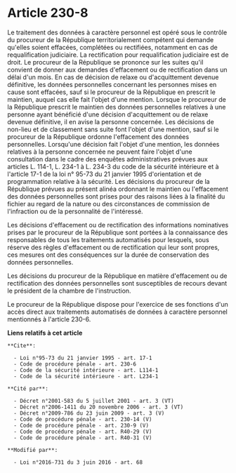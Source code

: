 # Article 230-8

Le traitement des données à caractère personnel est opéré sous le contrôle du procureur de la République territorialement
compétent qui demande qu'elles soient effacées, complétées ou rectifiées, notamment en cas de requalification judiciaire. La
rectification pour requalification judiciaire est de droit. Le procureur de la République se prononce sur les suites qu'il
convient de donner aux demandes d'effacement ou de rectification dans un délai d'un mois. En cas de décision de relaxe ou
d'acquittement devenue définitive, les données personnelles concernant les personnes mises en cause sont effacées, sauf si le
procureur de la République en prescrit le maintien, auquel cas elle fait l'objet d'une mention. Lorsque le procureur de la
République prescrit le maintien des données personnelles relatives à une personne ayant bénéficié d'une décision
d'acquittement ou de relaxe devenue définitive, il en avise la personne concernée. Les décisions de non-lieu et de classement
sans suite font l'objet d'une mention, sauf si le procureur de la République ordonne l'effacement des données personnelles.
Lorsqu'une décision fait l'objet d'une mention, les données relatives à la personne concernée ne peuvent faire l'objet d'une
consultation dans le cadre des enquêtes administratives prévues aux articles L. 114-1, L. 234-1 à L. 234-3 du code de la
sécurité intérieure et à l'article 17-1 de la loi n° 95-73 du 21 janvier 1995 d'orientation et de programmation relative à la
sécurité. Les décisions du procureur de la République prévues au présent alinéa ordonnant le maintien ou l'effacement des
données personnelles sont prises pour des raisons liées à la finalité du fichier au regard de la nature ou des circonstances
de commission de l'infraction ou de la personnalité de l'intéressé. 

Les décisions d'effacement ou de rectification des informations nominatives prises par le procureur de la République sont
portées à la connaissance des responsables de tous les traitements automatisés pour lesquels, sous réserve des règles
d'effacement ou de rectification qui leur sont propres, ces mesures ont des conséquences sur la durée de conservation des
données personnelles. 

Les décisions du procureur de la République en matière d'effacement ou de rectification des données personnelles sont
susceptibles de recours devant le président de la chambre de l'instruction. 

Le procureur de la République dispose pour l'exercice de ses fonctions d'un accès direct aux traitements automatisés de
données à caractère personnel mentionnés à l'article 230-6.

**Liens relatifs à cet article**

	**Cite**:

	  - Loi n°95-73 du 21 janvier 1995 - art. 17-1
	  - Code de procédure pénale - art. 230-6
	  - Code de la sécurité intérieure - art. L114-1
	  - Code de la sécurité intérieure - art. L234-1

	**Cité par**:

	  - Décret n°2001-583 du 5 juillet 2001 - art. 3 (VT)
	  - Décret n°2006-1411 du 20 novembre 2006 - art. 3 (VT)
	  - Décret n°2009-786 du 23 juin 2009 - art. 3 (V)
	  - Code de procédure pénale - art. 230-14 (V)
	  - Code de procédure pénale - art. 230-9 (V)
	  - Code de procédure pénale - art. R40-29 (V)
	  - Code de procédure pénale - art. R40-31 (V)

	**Modifié par**:

	  - Loi n°2016-731 du 3 juin 2016 - art. 68
